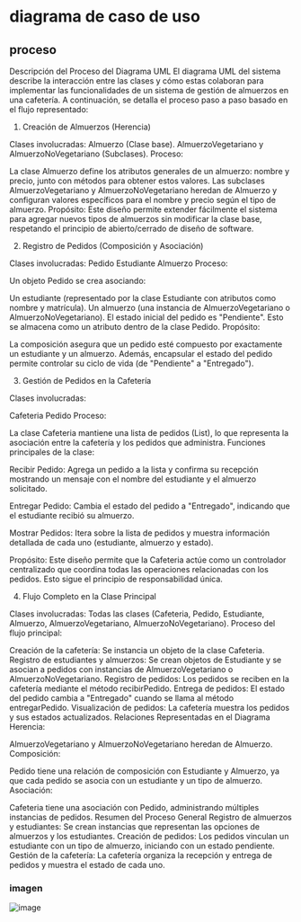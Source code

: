 # diagrama de caso de uso

## proceso

Descripción del Proceso del Diagrama UML
El diagrama UML del sistema describe la interacción entre las clases y cómo estas colaboran para implementar las funcionalidades de un sistema de gestión de almuerzos en una cafetería. A continuación, se detalla el proceso paso a paso basado en el flujo representado:

1. Creación de Almuerzos (Herencia)

Clases involucradas:
Almuerzo (Clase base).
AlmuerzoVegetariano y AlmuerzoNoVegetariano (Subclases).
Proceso:

La clase Almuerzo define los atributos generales de un almuerzo: nombre y precio, junto con métodos para obtener estos valores.
Las subclases AlmuerzoVegetariano y AlmuerzoNoVegetariano heredan de Almuerzo y configuran valores específicos para el nombre y precio según el tipo de almuerzo.
Propósito:
Este diseño permite extender fácilmente el sistema para agregar nuevos tipos de almuerzos sin modificar la clase base, respetando el principio de abierto/cerrado de diseño de software.

2. Registro de Pedidos (Composición y Asociación)

Clases involucradas:
Pedido
Estudiante
Almuerzo
Proceso:

Un objeto Pedido se crea asociando:

Un estudiante (representado por la clase Estudiante con atributos como nombre y matrícula).
Un almuerzo (una instancia de AlmuerzoVegetariano o AlmuerzoNoVegetariano).
El estado inicial del pedido es "Pendiente". Esto se almacena como un atributo dentro de la clase Pedido.
Propósito:

La composición asegura que un pedido esté compuesto por exactamente un estudiante y un almuerzo. Además, encapsular el estado del pedido permite controlar su ciclo de vida (de "Pendiente" a "Entregado").

3. Gestión de Pedidos en la Cafetería

Clases involucradas:

Cafeteria
Pedido
Proceso:

La clase Cafeteria mantiene una lista de pedidos (List<Pedido>), lo que representa la asociación entre la cafetería y los pedidos que administra.
Funciones principales de la clase:

Recibir Pedido:
Agrega un pedido a la lista y confirma su recepción mostrando un mensaje con el nombre del estudiante y el almuerzo solicitado.

Entregar Pedido:
Cambia el estado del pedido a "Entregado", indicando que el estudiante recibió su almuerzo.

Mostrar Pedidos:
Itera sobre la lista de pedidos y muestra información detallada de cada uno (estudiante, almuerzo y estado).

Propósito:
Este diseño permite que la Cafeteria actúe como un controlador centralizado que coordina todas las operaciones relacionadas con los pedidos. Esto sigue el principio de responsabilidad única.

4. Flujo Completo en la Clase Principal

Clases involucradas:
Todas las clases (Cafeteria, Pedido, Estudiante, Almuerzo, AlmuerzoVegetariano, AlmuerzoNoVegetariano).
Proceso del flujo principal:

Creación de la cafetería:
Se instancia un objeto de la clase Cafeteria.
Registro de estudiantes y almuerzos:
Se crean objetos de Estudiante y se asocian a pedidos con instancias de AlmuerzoVegetariano o AlmuerzoNoVegetariano.
Registro de pedidos:
Los pedidos se reciben en la cafetería mediante el método recibirPedido.
Entrega de pedidos:
El estado del pedido cambia a "Entregado" cuando se llama al método entregarPedido.
Visualización de pedidos:
La cafetería muestra los pedidos y sus estados actualizados.
Relaciones Representadas en el Diagrama
Herencia:

AlmuerzoVegetariano y AlmuerzoNoVegetariano heredan de Almuerzo.
Composición:

Pedido tiene una relación de composición con Estudiante y Almuerzo, ya que cada pedido se asocia con un estudiante y un tipo de almuerzo.
Asociación:

Cafeteria tiene una asociación con Pedido, administrando múltiples instancias de pedidos.
Resumen del Proceso General
Registro de almuerzos y estudiantes: Se crean instancias que representan las opciones de almuerzos y los estudiantes.
Creación de pedidos: Los pedidos vinculan un estudiante con un tipo de almuerzo, iniciando con un estado pendiente.
Gestión de la cafetería: La cafetería organiza la recepción y entrega de pedidos y muestra el estado de cada uno.

### imagen

![image](https://github.com/user-attachments/assets/c0a289fe-4dbb-48aa-aa7f-58210be68436)
